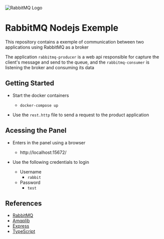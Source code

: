 ![RabbitMQ Logo](https://devoxsoftware.com/wp-content/uploads/2020/11/Rabbit-QL.png)

# RabbitMQ Nodejs Exemple
This repository contains a exemple of communication between two applications using RabbitMQ as a broker

The application `rabbitmq-producer` is a web api responsible for capture the client's message and send to the queue, and the `rabbitmq-consumer` is listening the broker and consuming its data

## Getting Started
* Start the docker containers
  * `docker-compose up`

* Use the `rest.http` file to send a request to the product application

## Acessing the Panel
  * Enters in the panel using a browser
    * http://localhost:15672/

  * Use the following credentials to login
    * Username
      * `rabbit`
    * Password
      * `test`

## References
  * [RabbitMQ](https://www.rabbitmq.com/)
  * [Amqplib](https://github.com/amqp-node/amqplib)
  * [Express](https://expressjs.com/pt-br/)
  * [TypeScript](https://www.typescriptlang.org/)



